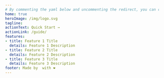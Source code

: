 ```yaml
---
# By commenting the yaml below and uncommenting the redirect, you can chose a docs page be the home page.
home: true
heroImage: /img/logo.svg
tagline: 
actionText: Quick Start →
actionLink: /guide/
features:
- title: Feature 1 Title
  details: Feature 1 Description
- title: Feature 2 Title
  details: Feature 2 Description
- title: Feature 3 Title
  details: Feature 3 Description
footer: Made by  with ❤️
--- 
```


<!-- <Redirect to="getting_started/0_getting_started/" /> -->
